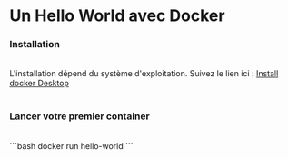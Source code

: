 # Un Hello World avec Docker
### Installation

<br/>
L'installation dépend du système d'exploitation. Suivez le lien ici :

<a href="https://docs.docker.com/desktop/">
Install docker Desktop
</a>

<div class="mb-30">
</div>
</br>

### Lancer votre premier container
</br>

<div class="mb-10">
</div>
```bash
docker run hello-world
```
</br>
